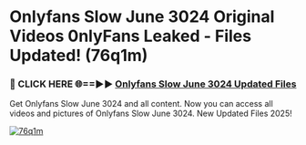 # Onlyfans Slow June 3024 Original Videos 0nlyFans Leaked - Files Updated! (76q1m)

<h3>🔴 CLICK HERE 🌐==►► <a href="https://tinyurl.com/brd5kh86" rel="nofollow">Onlyfans Slow June 3024 Updated Files</a></h3>

Get Onlyfans Slow June 3024 and all content. Now you can access all videos and pictures of Onlyfans Slow June 3024. New Updated Files 2025!

[![76q1m](https://i.imgur.com/K7sEzmb.gif)](https://tinyurl.com/brd5kh86)
